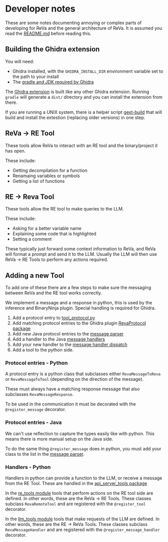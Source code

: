 # Developer notes

These are some notes documenting annoying or complex parts of developing for ReVa and
the general architecture of ReVa. It is assumed you read the [README.md](/README.md) before
reading this.

## Building the Ghidra extension

You will need:
- Ghidra installed, with the `GHIDRA_INSTALL_DIR` environment variable set to the path to your install
- The [gradle and JDK required by Ghidra](https://github.com/NationalSecurityAgency/ghidra/blob/master/README.md#build)

The [Ghidra extension](./ghidra-assistant) is built like any other
Ghidra extension. Running `gradle` will generate a `dist/` directory
and you can install the extension from there.

If you are running a UNIX system, there is a helper script
[gext-build](./ghidra-assistant/gext-build) that will build
and install the extestion (replacing older versions) in one step.

## ReVa -> RE Tool

These tools allow ReVa to interact with an RE tool and the binary/project
it has open.

These include:
- Getting decompilation for a function
- Renamaing variables or symbols
- Getting a list of functions

## RE -> Reva Tool

These tools allow the RE tool to make queries to the LLM.

These include:
- Asking for a better variable name
- Explaining some code that is highlighted
- Setting a comment

These typically just forward some context information to ReVa, and
ReVa will format a prompt and send it to the LLM. Usually the LLM
will then use ReVa -> RE Tools to perform any actions required.

## Adding a new Tool

To add one of these there are a few steps to make sure the messaging
between ReVa and the RE tool works correctly.

We implement a message and a response in python, this is used by the inference
and BinaryNinja plugin. Special handling is required for Ghidra.

1. Add a protocol entry to [tool_protocol.py](./reverse_engineering_assistant/reverse_engineering_assistant/tool_protocol.py)
2. Add matching protocol entries to the Ghidra plugin [RevaProtocol package](./ghidra-assistant/src/main/java/reva/RevaProtocol/)
3. Add new Java protocol entries to the [message parser](./ghidra-assistant/src/main/java/reva/RevaProtocol/RevaMessage.java)
4. Add a handler to the Java [message handlers](./ghidra-assistant/src/main/java/reva/RevaMessageHandlers)
5. Add your new handler to the [message handler dispatch](./ghidra-assistant/src/main/java/reva/RevaMessageHandlers/RevaMessageHandler.java)
6. Add a tool to the python side.

### Protocol entries - Python

A protocol entry is a python class that subclasses either `RevaMessageToReva` or `RevaMessageToTool`
(depending on the direction of the message).

These must always have a matching response message that also subclasses
`RevaMessageResponse`.

To be used in the communication it must be decorated with the `@register_message` decorator.

### Protocol entries - Java

We can't use reflection to capture the types easily like with python. This means there is more
manual setup on the Java side.

To do the same thing `@register_message` does in python, you must add your class to the list
in the [message parser](./ghidra-assistant/src/main/java/reva/RevaProtocol/RevaMessage.java).

### Handlers - Python

Handlers in python can provide a function to the LLM, or receive a message from the RE Tool.
These are handled in the [api_server_tools package](./reverse-engineering-assistant/reverse_engineering_assistant/api_server_tools)

In the [re_tools module](./reverse-engineering-assistant/reverse_engineering_assistant/api_server_tools/re_tools.py)
tools that perform actions on the RE tool side are defined. In other words, these are the
ReVa -> RE Tools. These classes subclass `RevaRemoteTool` and are registered with the `@register_tool`
decorator.

In the [llm_tools module](./reverse-engineering-assistant/reverse_engineering_assistant/api_server_tools/llm_tools.py)
tools that make requests of the LLM are defined. In other words, these are the
RE -> ReVa Tools. These classes subclass `RevaMessageHandler` and are registered with the
`@register_message_handler` decorator.
